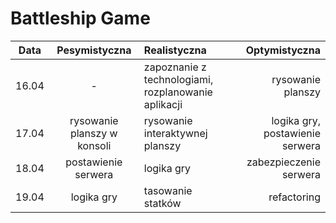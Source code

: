 # Battleship Game

|Data  |Pesymistyczna|Realistyczna|Optymistyczna|
:-------------------:|:-------------------:|:-------------------|-------------------:
|16.04|-|zapoznanie z technologiami, rozplanowanie aplikacji|rysowanie planszy
|17.04|rysowanie planszy w konsoli|rysowanie interaktywnej planszy|logika gry, postawienie serwera
|18.04|postawienie serwera|logika gry|zabezpieczenie serwera
|19.04|logika gry|tasowanie statków|refactoring
